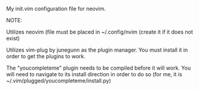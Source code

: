 My init.vim configuration file for neovim. 

NOTE:

Utilizes neovim (file must be placed in ~/.config/nvim (create it if it does not exist) 

Utilizes vim-plug by junegunn as the plugin manager. You must install it in order to get the plugins to work. 

The "youcompleteme" plugin needs to be compiled before it will work. You will
need to navigate to its install direction in order to do so (for me, it is
~/.vim/plugged/youcompleteme/install.py)
